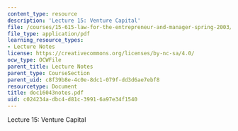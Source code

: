 ```yaml
---
content_type: resource
description: 'Lecture 15: Venture Capital'
file: /courses/15-615-law-for-the-entrepreneur-and-manager-spring-2003/c024234adbc4d81c39916a97e34f1540_doc16043notes.pdf
file_type: application/pdf
learning_resource_types:
- Lecture Notes
license: https://creativecommons.org/licenses/by-nc-sa/4.0/
ocw_type: OCWFile
parent_title: Lecture Notes
parent_type: CourseSection
parent_uid: c8f39b8e-4c0e-8dc1-079f-dd3d6ae7ebf8
resourcetype: Document
title: doc16043notes.pdf
uid: c024234a-dbc4-d81c-3991-6a97e34f1540
---
```

Lecture 15: Venture Capital